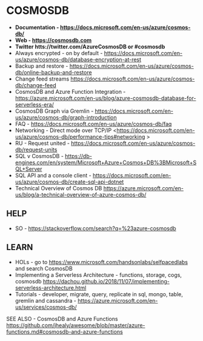 # COSMOSDB

* **Documentation - https://docs.microsoft.com/en-us/azure/cosmos-db/**
* **Web - https://cosmosdb.com**
* **Twitter htts://twitter.com/AzureCosmosDB or #cosmosdb**
* Always encrypted - on by default - https://docs.microsoft.com/en-us/azure/cosmos-db/database-encryption-at-rest
* Backup and restore - <https://docs.microsoft.com/en-us/azure/cosmos-db/online-backup-and-restore>
* Change feed streams <https://docs.microsoft.com/en-us/azure/cosmos-db/change-feed>
* CosmosDB and Azure Function Integration - https://azure.microsoft.com/en-us/blog/azure-cosmosdb-database-for-serverless-era/
* CosmosDB Graph via Gremlin - https://docs.microsoft.com/en-us/azure/cosmos-db/graph-introduction
* FAQ - <https://docs.microsoft.com/en-us/azure/cosmos-db/faq>
* Networking - Direct mode over TCP/IP <https://docs.microsoft.com/en-us/azure/cosmos-db/performance-tips#networking >
* RU - Request united - https://docs.microsoft.com/en-us/azure/cosmos-db/request-units
* SQL v CosmosDB - https://db-engines.com/en/system/Microsoft+Azure+Cosmos+DB%3BMicrosoft+SQL+Server
* SQL API and a console client - https://docs.microsoft.com/en-us/azure/cosmos-db/create-sql-api-dotnet
* Technical Overview of Cosmos DB <https://azure.microsoft.com/en-us/blog/a-technical-overview-of-azure-cosmos-db/>

## HELP

* SO - https://stackoverflow.com/search?q=%23azure-cosmosdb

## LEARN

* HOLs - go to https://www.microsoft.com/handsonlabs/selfpacedlabs and search CosmosDB 
* Implementing a Serverless Architecture - functions, storage, cogs, cosmosdb <https://dachou.github.io/2018/11/07/implementing-serverless-architecture.html>
* Tutorials - developer, migrate, query, replicate in sql, mongo, table, gremlin and cassandra - https://azure.microsoft.com/en-us/services/cosmos-db/

SEE ALSO - CosmosDB and Azure Functions <https://github.com/jhealy/awesome/blob/master/azure-functions.md#cosmosdb-and-azure-functions>
